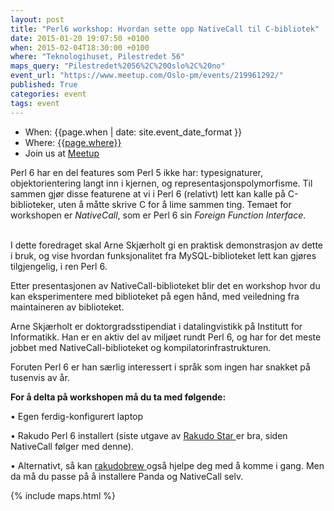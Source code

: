 ```yaml
---
layout: post
title: "Perl6 workshop: Hvordan sette opp NativeCall til C-bibliotek"
date: 2015-01-20 19:07:50 +0100
when: 2015-02-04T18:30:00 +0100
where: "Teknologihuset, Pilestredet 56"
maps_query: "Pilestredet%2056%2C%20Oslo%2C%20no"
event_url: "https://www.meetup.com/Oslo-pm/events/219961292/"
published: True
categories: event
tags: event
---
```


* When: {{page.when | date: site.event_date_format }}
* Where: [{{page.where}}]({{site.maps_url}}{{page.maps_query}})
* Join us at [Meetup]({{page.event_url}})

Perl 6 har en del features som Perl 5 ikke har: typesignaturer, objektorientering langt inn i kjernen, og representasjonspolymorfisme. Til sammen gjør disse featurene at vi i Perl 6 (relativt) lett kan kalle på C-biblioteker, uten å måtte skrive C for å lime sammen ting. Temaet for workshopen er <i>NativeCall</i>, som er Perl 6 sin <i>Foreign Function Interface</i>.

<br>I dette foredraget skal Arne Skjærholt gi en praktisk demonstrasjon av dette i bruk, og vise hvordan funksjonalitet fra MySQL-biblioteket lett kan gjøres tilgjengelig, i ren Perl 6.

Etter presentasjonen av NativeCall-biblioteket blir det en workshop hvor du kan eksperimentere med biblioteket på egen hånd, med veiledning fra maintaineren av biblioteket.

Arne Skjærholt er doktorgradsstipendiat i datalingvistikk på Institutt for Informatikk. Han er en aktiv del av miljøet rundt Perl 6, og har for det meste jobbet med NativeCall-biblioteket og kompilatorinfrastrukturen.

Foruten Perl 6 er han særlig interessert i språk som ingen har snakket på tusenvis av år.

<b>For å delta på workshopen må du ta med følgende:</b>

• Egen ferdig-konfigurert laptop

• Rakudo Perl 6 installert (siste utgave av <a href="http://rakudo.org/">Rakudo Star </a>er bra, siden NativeCall følger med denne).

• Alternativt, så kan <a href="http://feather.perl6.nl/~tjs/talks/plpw14/rakudobrew/">rakudobrew </a>også hjelpe deg med å komme i gang. Men da må du passe på å installere Panda og NativeCall selv.

{% include maps.html %}